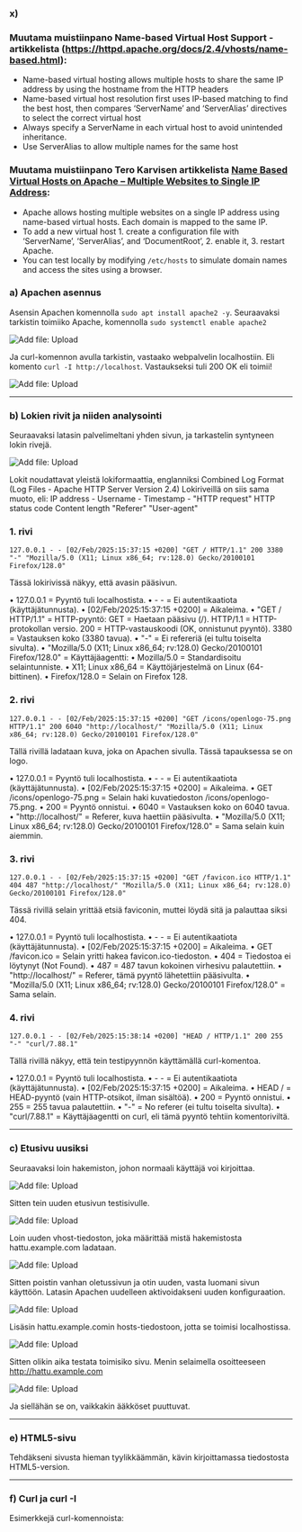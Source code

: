### x) 
### Muutama muistiinpano Name-based Virtual Host Support -artikkelista (https://httpd.apache.org/docs/2.4/vhosts/name-based.html):

- Name-based virtual hosting allows multiple hosts to share the same IP address by using the hostname from the HTTP headers
- Name-based virtual host resolution first uses IP-based matching to find the best host, then compares ‘ServerName’ and ‘ServerAlias’ directives to select the correct virtual host 
- Always specify a ServerName in each virtual host to avoid unintended inheritance.
- Use ServerAlias to allow multiple names for the same host

### Muutama muistiinpano Tero Karvisen artikkelista [Name Based Virtual Hosts on Apache – Multiple Websites to Single IP Address](https://terokarvinen.com/2018/04/10/name-based-virtual-hosts-on-apache-multiple-websites-to-single-ip-address/):

- Apache allows hosting multiple websites on a single IP address using name-based virtual hosts. Each domain is mapped to the same IP.
- To add a new virtual host 1. create a configuration file with ‘ServerName’, ‘ServerAlias’, and ‘DocumentRoot’, 2. enable it, 3. restart Apache.
- You can test locally by modifying `/etc/hosts` to simulate domain names and access the sites using a browser.

### a)	Apachen asennus

Asensin Apachen komennolla `sudo apt install apache2 -y`. Seuraavaksi tarkistin toimiiko Apache, komennolla `sudo systemctl enable apache2`

![Add file: Upload](Picture1.png) 

Ja curl-komennon avulla tarkistin, vastaako webpalvelin localhostiin. Eli komento `curl -I http://localhost`. Vastaukseksi tuli 200 OK eli toimii!

![Add file: Upload](Picture2.png) 

---

### b)	Lokien rivit ja niiden analysointi

Seuraavaksi latasin palvelimeltani yhden sivun, ja tarkastelin syntyneen lokin rivejä. 

![Add file: Upload](Picture3.png) 

Lokit noudattavat yleistä lokiformaattia, englanniksi Combined Log Format (Log Files - Apache HTTP Server Version 2.4) Lokiriveillä on siis sama muoto, eli:
IP address - Username - Timestamp - "HTTP request" HTTP status code Content length "Referer" "User-agent"

### 1. rivi

`127.0.0.1 - - [02/Feb/2025:15:37:15 +0200] "GET / HTTP/1.1" 200 3380 "-" "Mozilla/5.0 (X11; Linux x86_64; rv:128.0) Gecko/20100101 Firefox/128.0"`

Tässä lokirivissä näkyy, että avasin pääsivun.

• 127.0.0.1 = Pyyntö tuli localhostista.
• - - = Ei autentikaatiota (käyttäjätunnusta).
• [02/Feb/2025:15:37:15 +0200] = Aikaleima.
• "GET / HTTP/1.1" = HTTP-pyyntö:
GET = Haetaan pääsivu (/).
HTTP/1.1 = HTTP-protokollan versio.
200 = HTTP-vastauskoodi (OK, onnistunut pyyntö).
3380 = Vastauksen koko (3380 tavua).
• "-" = Ei refereriä (ei tultu toiselta sivulta).
• "Mozilla/5.0 (X11; Linux x86_64; rv:128.0) Gecko/20100101 Firefox/128.0" = Käyttäjäagentti:
• Mozilla/5.0 = Standardisoitu selaintunniste.
• X11; Linux x86_64 = Käyttöjärjestelmä on Linux (64-bittinen).
• Firefox/128.0 = Selain on Firefox 128.

### 2. rivi

`127.0.0.1 - - [02/Feb/2025:15:37:15 +0200] "GET /icons/openlogo-75.png HTTP/1.1" 200 6040 "http://localhost/" "Mozilla/5.0 (X11; Linux x86_64; rv:128.0) Gecko/20100101 Firefox/128.0"`

Tällä rivillä ladataan kuva, joka on Apachen sivulla. Tässä tapauksessa se on logo. 

• 127.0.0.1 = Pyyntö tuli localhostista.
• - - = Ei autentikaatiota (käyttäjätunnusta).
• [02/Feb/2025:15:37:15 +0200] = Aikaleima.
• GET /icons/openlogo-75.png = Selain haki kuvatiedoston /icons/openlogo-75.png.
• 200 = Pyyntö onnistui.
• 6040 = Vastauksen koko on 6040 tavua.
• "http://localhost/" = Referer, kuva haettiin pääsivulta.
• "Mozilla/5.0 (X11; Linux x86_64; rv:128.0) Gecko/20100101 Firefox/128.0" = Sama selain kuin aiemmin.

### 3. rivi

`127.0.0.1 - - [02/Feb/2025:15:37:15 +0200] "GET /favicon.ico HTTP/1.1" 404 487 "http://localhost/" "Mozilla/5.0 (X11; Linux x86_64; rv:128.0) Gecko/20100101 Firefox/128.0"`

Tässä rivillä selain yrittää etsiä faviconin, muttei löydä sitä ja palauttaa siksi 404. 

• 127.0.0.1 = Pyyntö tuli localhostista.
• - - = Ei autentikaatiota (käyttäjätunnusta).
• [02/Feb/2025:15:37:15 +0200] = Aikaleima.
• GET /favicon.ico = Selain yritti hakea favicon.ico-tiedoston.
• 404 = Tiedostoa ei löytynyt (Not Found).
• 487 = 487 tavun kokoinen virhesivu palautettiin.
• "http://localhost/" = Referer, tämä pyyntö lähetettiin pääsivulta.
• "Mozilla/5.0 (X11; Linux x86_64; rv:128.0) Gecko/20100101 Firefox/128.0" = Sama selain.

### 4. rivi

`127.0.0.1 - - [02/Feb/2025:15:38:14 +0200] "HEAD / HTTP/1.1" 200 255 "-" "curl/7.88.1"`

Tällä rivillä näkyy, että tein testipyynnön käyttämällä curl-komentoa.

• 127.0.0.1 = Pyyntö tuli localhostista.
• - - = Ei autentikaatiota (käyttäjätunnusta).
• [02/Feb/2025:15:37:15 +0200] = Aikaleima.
• HEAD / = HEAD-pyyntö (vain HTTP-otsikot, ilman sisältöä).
• 200 = Pyyntö onnistui.
• 255 = 255 tavua palautettiin.
• "-" = No referer (ei tultu toiselta sivulta).
• "curl/7.88.1" = Käyttäjäagentti on curl, eli tämä pyyntö tehtiin komentoriviltä.

---

### c) Etusivu uusiksi

Seuraavaksi loin hakemiston, johon normaali käyttäjä voi kirjoittaa.

![Add file: Upload](Picture4.png) 

Sitten tein uuden etusivun testisivulle.

![Add file: Upload](Picture5.png) 

Loin uuden vhost-tiedoston, joka määrittää mistä hakemistosta hattu.example.com ladataan.

![Add file: Upload](Picture6.png) 

Sitten poistin vanhan oletussivun ja otin uuden, vasta luomani sivun käyttöön. Latasin Apachen uudelleen aktivoidakseni uuden konfiguraation.

![Add file: Upload](Picture7.png) 

Lisäsin hattu.example.comin hosts-tiedostoon, jotta se toimisi localhostissa.

![Add file: Upload](Picture8.png) 

Sitten olikin aika testata toimisiko sivu. Menin selaimella osoitteeseen http://hattu.example.com

![Add file: Upload](Picture9.png) 

Ja siellähän se on, vaikkakin ääkköset puuttuvat.

---

### e) HTML5-sivu

Tehdäkseni sivusta hieman tyylikkäämmän, kävin kirjoittamassa tiedostosta HTML5-version.

---

### f) Curl ja curl -I

Esimerkkejä curl-komennoista: 

